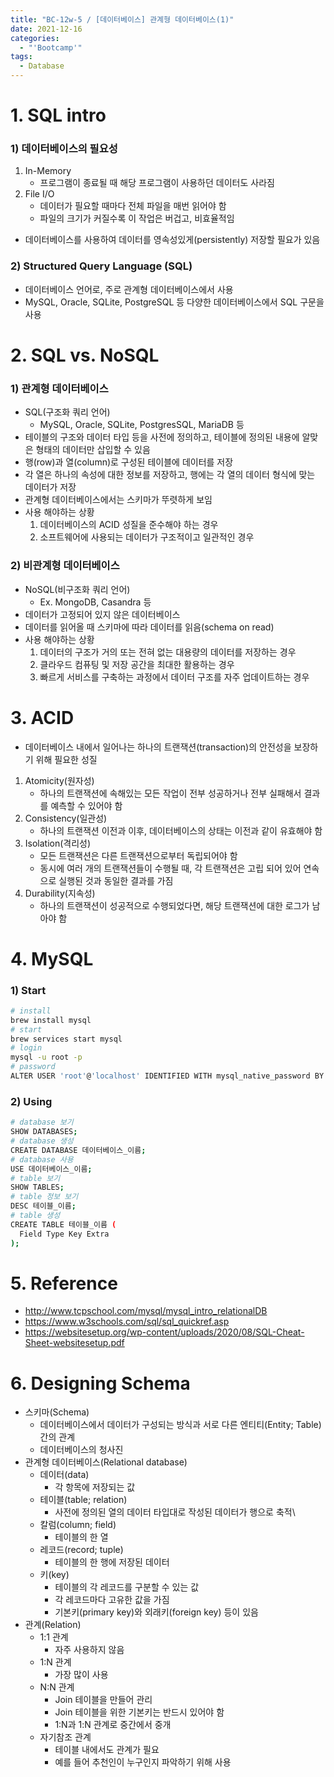```yaml
---
title: "BC-12w-5 / [데이터베이스] 관계형 데이터베이스(1)"
date: 2021-12-16
categories:
  - "'Bootcamp'"
tags:
  - Database
---
```


# 1. SQL intro

### 1) 데이터베이스의 필요성

1. In-Memory
   - 프로그램이 종료될 때 해당 프로그램이 사용하던 데이터도 사라짐
2. File I/O
   - 데이터가 필요할 때마다 전체 파일을 매번 읽어야 함
   - 파일의 크기가 커질수록 이 작업은 버겁고, 비효율적임

- 데이터베이스를 사용하여 데이터를 영속성있게(persistently) 저장할 필요가 있음

### 2) Structured Query Language (SQL)

- 데이터베이스 언어로, 주로 관계형 데이터베이스에서 사용
- MySQL, Oracle, SQLite, PostgreSQL 등 다양한 데이터베이스에서 SQL 구문을 사용

# 2. SQL vs. NoSQL

### 1) 관계형 데이터베이스

- SQL(구조화 쿼리 언어)
  - MySQL, Oracle, SQLite, PostgresSQL, MariaDB 등
- 테이블의 구조와 데이터 타입 등을 사전에 정의하고, 테이블에 정의된 내용에 알맞은 형태의 데이터만 삽입할 수 있음
- 행(row)과 열(column)로 구성된 테이블에 데이터를 저장
- 각 열은 하나의 속성에 대한 정보를 저장하고, 행에는 각 열의 데이터 형식에 맞는 데이터가 저장
- 관계형 데이터베이스에서는 스키마가 뚜렷하게 보임
- 사용 해야하는 상황
  1. 데이터베이스의 ACID 성질을 준수해야 하는 경우
  2. 소프트웨어에 사용되는 데이터가 구조적이고 일관적인 경우

### 2) 비관계형 데이터베이스

- NoSQL(비구조화 쿼리 언어)
  - Ex. MongoDB, Casandra 등
- 데이터가 고정되어 있지 않은 데이터베이스
- 데이터를 읽어올 때 스키마에 따라 데이터를 읽음(schema on read)
- 사용 해야하는 상황
  1. 데이터의 구조가 거의 또는 전혀 없는 대용량의 데이터를 저장하는 경우
  2. 클라우드 컴퓨팅 및 저장 공간을 최대한 활용하는 경우
  3. 빠르게 서비스를 구축하는 과정에서 데이터 구조를 자주 업데이트하는 경우

# 3. ACID

- 데이터베이스 내에서 일어나는 하나의 트랜잭션(transaction)의 안전성을 보장하기 위해 필요한 성질

1. Atomicity(원자성)
   - 하나의 트랜잭션에 속해있는 모든 작업이 전부 성공하거나 전부 실패해서 결과를 예측할 수 있어야 함
2. Consistency(일관성)
   - 하나의 트랜잭션 이전과 이후, 데이터베이스의 상태는 이전과 같이 유효해야 함
3. Isolation(격리성)
   - 모든 트랜잭션은 다른 트랜잭션으로부터 독립되어야 함
   - 동시에 여러 개의 트랜잭션들이 수행될 때, 각 트랜잭션은 고립 되어 있어 연속으로 실행된 것과 동일한 결과를 가짐
4. Durability(지속성)
   - 하나의 트랜잭션이 성공적으로 수행되었다면, 해당 트랜잭션에 대한 로그가 남아야 함

# 4. MySQL

### 1) Start

```bash
# install
brew install mysql
# start
brew services start mysql
# login
mysql -u root -p
# password
ALTER USER 'root'@'localhost' IDENTIFIED WITH mysql_native_password BY '비밀번호';

```

### 2) Using

```bash
# database 보기
SHOW DATABASES;
# database 생성
CREATE DATABASE 데이터베이스_이름;
# database 사용
USE 데이터베이스_이름;
# table 보기
SHOW TABLES;
# table 정보 보기
DESC 테이블_이름;
# table 생성
CREATE TABLE 테이블_이름 (
  Field Type Key Extra
);
```

# 5. Reference

- http://www.tcpschool.com/mysql/mysql_intro_relationalDB
- https://www.w3schools.com/sql/sql_quickref.asp
- https://websitesetup.org/wp-content/uploads/2020/08/SQL-Cheat-Sheet-websitesetup.pdf

# 6. Designing Schema

- 스키마(Schema)
  - 데이터베이스에서 데이터가 구성되는 방식과 서로 다른 엔티티(Entity; Table) 간의 관계
  - 데이터베이스의 청사진
- 관계형 데이터베이스(Relational database)
  - 데이터(data)
    - 각 항목에 저장되는 값
  - 테이블(table; relation)
    - 사전에 정의된 열의 데이터 타입대로 작성된 데이터가 행으로 축적\
  - 칼럼(column; field)
    - 테이블의 한 열
  - 레코드(record; tuple)
    - 테이블의 한 행에 저장된 데이터
  - 키(key)
    - 테이블의 각 레코드를 구분할 수 있는 값
    - 각 레코드마다 고유한 값을 가짐
    - 기본키(primary key)와 외래키(foreign key) 등이 있음
- 관계(Relation)
  - 1:1 관계
    - 자주 사용하지 않음
  - 1:N 관계
    - 가장 많이 사용
  - N:N 관계
    - Join 테이블을 만들어 관리
    - Join 테이블을 위한 기본키는 반드시 있어야 함
    - 1:N과 1:N 관계로 중간에서 중개
  - 자기참조 관계
    - 테이블 내에서도 관계가 필요
    - 예를 들어 추천인이 누구인지 파악하기 위해 사용
